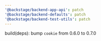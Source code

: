 ```yaml
---
'@backstage/backend-app-api': patch
'@backstage/backend-defaults': patch
'@backstage/backend-test-utils': patch
---
```


build(deps): bump `cookie` from 0.6.0 to 0.7.0
